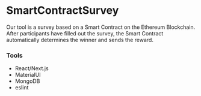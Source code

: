 # SmartContractSurvey

Our tool is a survey based on a Smart Contract on the Ethereum Blockchain. After participants have filled out the survey, the Smart Contract automatically determines the winner and sends the reward.



### Tools
- React/Next.js
- MaterialUI
- MongoDB
- eslint
